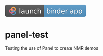 [![app](launch-binder-app-579ACA.svg)](https://mybinder.org/v2/gh/sametz/panel-test/master?urlpath=/proxy/5006/dnmr_ab)

# panel-test
Testing the use of Panel to create NMR demos
